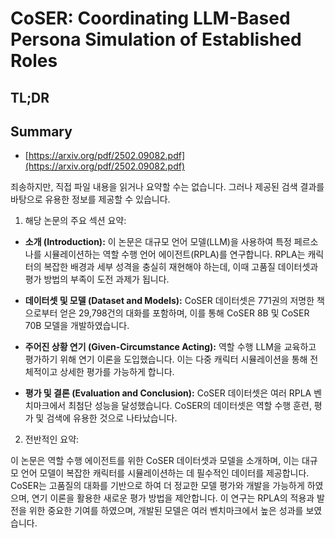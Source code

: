 # CoSER: Coordinating LLM-Based Persona Simulation of Established Roles
## TL;DR
## Summary
- [https://arxiv.org/pdf/2502.09082.pdf](https://arxiv.org/pdf/2502.09082.pdf)

죄송하지만, 직접 파일 내용을 읽거나 요약할 수는 없습니다. 그러나 제공된 검색 결과를 바탕으로 유용한 정보를 제공할 수 있습니다. 

1. 해당 논문의 주요 섹션 요약:

- **소개 (Introduction):** 이 논문은 대규모 언어 모델(LLM)을 사용하여 특정 페르소나를 시뮬레이션하는 역할 수행 언어 에이전트(RPLA)를 연구합니다. RPLA는 캐릭터의 복잡한 배경과 세부 성격을 충실히 재현해야 하는데, 이때 고품질 데이터셋과 평가 방법의 부족이 도전 과제가 됩니다.

- **데이터셋 및 모델 (Dataset and Models):** CoSER 데이터셋은 771권의 저명한 책으로부터 얻은 29,798건의 대화를 포함하며, 이를 통해 CoSER 8B 및 CoSER 70B 모델을 개발하였습니다.

- **주어진 상황 연기 (Given-Circumstance Acting):** 역할 수행 LLM을 교육하고 평가하기 위해 연기 이론을 도입했습니다. 이는 다중 캐릭터 시뮬레이션을 통해 전체적이고 상세한 평가를 가능하게 합니다.

- **평가 및 결론 (Evaluation and Conclusion):** CoSER 데이터셋은 여러 RPLA 벤치마크에서 최첨단 성능을 달성했습니다. CoSER의 데이터셋은 역할 수행 훈련, 평가 및 검색에 유용한 것으로 나타났습니다.

2. 전반적인 요약:

이 논문은 역할 수행 에이전트를 위한 CoSER 데이터셋과 모델을 소개하며, 이는 대규모 언어 모델이 복잡한 캐릭터를 시뮬레이션하는 데 필수적인 데이터를 제공합니다. CoSER는 고품질의 대화를 기반으로 하여 더 정교한 모델 평가와 개발을 가능하게 하였으며, 연기 이론을 활용한 새로운 평가 방법을 제안합니다. 이 연구는 RPLA의 적용과 발전을 위한 중요한 기여를 하였으며, 개발된 모델은 여러 벤치마크에서 높은 성과를 보였습니다.